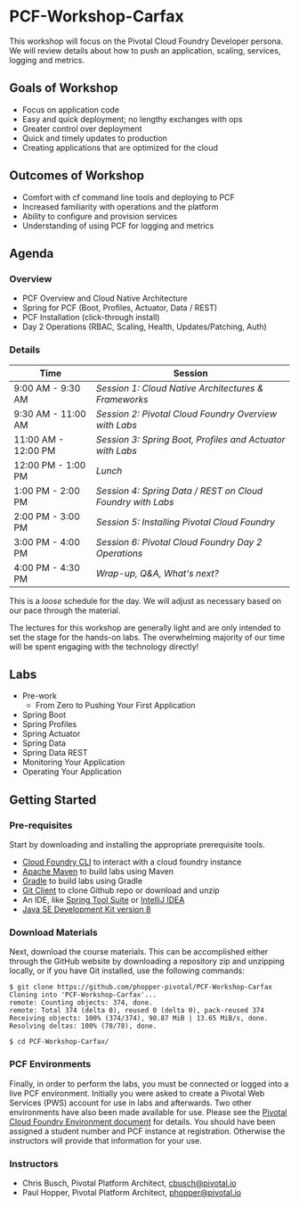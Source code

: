 # PCF-Workshop-Carfax
This workshop will focus on the Pivotal Cloud Foundry Developer persona. We will review details about how to push an application, scaling, services, logging and metrics.

## Goals of Workshop
* Focus on application code
* Easy and quick deployment; no lengthy exchanges with ops
* Greater control over deployment
* Quick and timely updates to production
* Creating applications that are optimized for the cloud

## Outcomes of Workshop
* Comfort with cf command line tools and deploying to PCF
* Increased familiarity with operations and the platform
* Ability to configure and provision services
* Understanding of using PCF for logging and metrics

## Agenda

### Overview
* PCF Overview and Cloud Native Architecture
* Spring for PCF (Boot, Profiles, Actuator, Data / REST)
* PCF Installation (click-through install)
* Day 2 Operations (RBAC, Scaling, Health, Updates/Patching, Auth)

### Details
Time | Session
---- | -------
9:00 AM - 9:30 AM | _Session 1: Cloud Native Architectures & Frameworks_
9:30 AM - 11:00 AM | _Session 2: Pivotal Cloud Foundry Overview with Labs_
11:00 AM - 12:00 PM | _Session 3: Spring Boot, Profiles and Actuator with Labs_
12:00 PM - 1:00 PM | _Lunch_
1:00 PM - 2:00 PM | _Session 4: Spring Data / REST on Cloud Foundry with Labs_
2:00 PM - 3:00 PM | _Session 5: Installing Pivotal Cloud Foundry_
3:00 PM - 4:00 PM | _Session 6: Pivotal Cloud Foundry Day 2 Operations_
4:00 PM - 4:30 PM | _Wrap-up, Q&A, What's next?_

This is a _loose_ schedule for the day. We will adjust as necessary based on our pace through the material.

The lectures for this workshop are generally light and are only intended to set the stage for the hands-on labs.
The overwhelming majority of our time will be spent engaging with the technology directly!

## Labs
* Pre-work
  * From Zero to Pushing Your First Application
* Spring Boot
* Spring Profiles
* Spring Actuator
* Spring Data
* Spring Data REST
* Monitoring Your Application
* Operating Your Application

## Getting Started
### Pre-requisites
Start by downloading and installing the appropriate prerequisite tools.
- [Cloud Foundry CLI](https://goo.gl/M0pH4i) to interact with a cloud foundry instance
- [Apache Maven](http://info.pivotal.io/HI002010A6ZlRJR1NeU00eC) to build labs using Maven
- [Gradle](https://services.gradle.org/distributions/gradle-3.1-all.zip) to build labs using Gradle
- [Git Client](https://git-scm.com/downloads) to clone Github repo or download and unzip
- An IDE, like [Spring Tool Suite](https://spring.io/tools/sts/all) or [IntelliJ IDEA](https://www.jetbrains.com/idea/download/)
- [Java SE Development Kit version 8](http://info.pivotal.io/n0I60i3021AN0JU0le10CRR)

### Download Materials
Next, download the course materials. This can be accomplished either through the GitHub website by downloading a repository zip and unzipping locally, or if you have Git installed, use the following commands:
```
$ git clone https://github.com/phopper-pivotal/PCF-Workshop-Carfax
Cloning into 'PCF-Workshop-Carfax'...
remote: Counting objects: 374, done.
remote: Total 374 (delta 0), reused 0 (delta 0), pack-reused 374
Receiving objects: 100% (374/374), 90.87 MiB | 13.65 MiB/s, done.
Resolving deltas: 100% (78/78), done.

$ cd PCF-Workshop-Carfax/
```

### PCF Environments
Finally, in order to perform the labs, you must be connected or logged into a live PCF environment. Initially you were asked to create a Pivotal Web Services (PWS) account for use in labs and afterwards. Two other environments have also been made available for use. Please see the [Pivotal Cloud Foundry Environment document](Common/env_info.md) for details. You should have been assigned a student number and PCF instance at registration. Otherwise the instructors will provide that information for your use.

### Instructors
* Chris Busch, Pivotal Platform Architect, cbusch@pivotal.io
* Paul Hopper, Pivotal Platform Architect, phopper@pivotal.io

